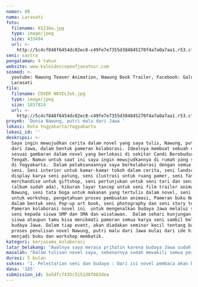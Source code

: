 ```yaml
---
nomor: 80
nama: Larasati
foto:
  filename: 0121bw.jpg
  type: image/jpeg
  size: 433494
  url: >-
    http://5c4cf848f6454dc02ec8-c49fe7e7355d384845270f4a7a0a7aa1.r53.cf2.rackcdn.com/582fa7c8-8e06-4db3-a0e3-742860663232/0121bw.jpg
seni: sastra
pengalaman: 4 tahun
website: www.kaleidoscopeofjavatour.com
sosmed: >-
  youtube: Nawung Teaser Animation, Nawung Book Trailer, Facebook: Galuh
  Larasati
file:
  filename: COVER NOVEL3ok.jpg
  type: image/jpeg
  size: 1657814
  url: >-
    http://5c4cf848f6454dc02ec8-c49fe7e7355d384845270f4a7a0a7aa1.r53.cf2.rackcdn.com/96d36dd6-547f-4b84-8344-bd8791f8b430/COVER%20NOVEL3ok.jpg
proyek: 'Dunia Nawung, putri malu dari Jawa '
lokasi: Kota Yogyakarta/Yogyakarta
lokasi_id: ''
deskripsi: >-
  Saya ingin mewujudkan cerita dalam novel yang saya tulis, Nawung, putri malu
  dari Jawa, dalam bentuk pameran kolaborasi. Idealnya membuat sebuah desa
  sesuai gambaran dalam novel yang berlokasi di sekitar Candi Borobudur, Jawa
  Tengah. Namun untuk saat ini saya ingin mewujudkannya di rumah yang saya sewa
  di Yogyakarta.  Dalam pelaksanaannya saya berkolaborasi dengan semua bentuk
  seni. Seni interior untuk kamar-kamar tokoh dalam cerita, seni landscape untuk
  display karya seni patung, seni ilustrasi untuk ruang pamer, seni fashion dan
  merchandise untuk giftshop, seni pertunjukan untuk seni tari dan seni musik
  (album sudah ada), hiburan layar tancep untuk seni film trailer animasi
  Nawung, seni tata boga untuk makanan yang tertulis dalam novel, seni batik
  untuk workshop, pengetahuan proses pembuatan animasi, Pameran buku Nawung
  dalam bentuk seni Pop-up art book, seni photography dan seni story telling.  
  Pameran kolaborasi novel ini  untuk mengenalkan budaya Jawa melalui sastra dan
  seni kepada siswa SMP dan SMA dan wisatawan.  Dalam sehari kunjungan para
  siswa ataupun tamu bisa menikmati pameran semua karya seni sambil belajar
  budaya Jawa. Dalam tiap event, akan diadakan seminar kecil tentang bagaimana
  proses penulisan novel Nawung, putri malu dari Jawa mulai dari ide hingga
  menjadi buku dan workshop membatik. 
kategori: kerjasama_kolaborasi
latar_belakang: "Awalnya saya merasa prihatin karena budaya Jawa sudah mulai terkikis. Dengan menulis novel saya berharap bisa memberikan sumbangan pemikiran untuk mempertahankan budaya yang mulai luntur ini. Namun saya baru menyadari bahwa minat baca belum begitu besar. Kemudian saya beralih ke karya animasi. Kendala yang saya alami adalah pembiayaan. Sementara ini saya hanya mampu membuat trailer. Kegiatan yang lain yang saya lakukan di saat saya libur adalah membangkitkan minat baca anak-anak dan para ibu muda di desa untuk mengembalikan budaya  mendongeng. Saya juga merintis membuat perpustakaan kecil bagi anak-anak di desa. \r\nDengan konsep yang akan saya wujudkan ini, akan menjadi lebih efisien dan menguntungkan banyak pihak.  Bagi pengunjung, dalam sehari bisa mengenal kembali budaya yang mulai luntur, para seniman terdukung dalam bentuk royalty hasil penjualan merchandise yang nantinya akan dibagikan untuk para seniman yang berkolaborasi dalam wadah koperasi seniman. Apabila program ini bisa berjalan dengan baik, maka budaya-budaya di wilayah lain juga bisa dibuat dengan konsep yang sama.\r\nUntuk membiayai proyek saya selama ini, saya membuat program 'Kaleidoscope of Java tour' ke Borobudur dan di sekitarnya. Tour saya ini sudah mendapat pengakuan dan masuk dalam 10 besar di situs wisata Trip Advisor. "
masalah: "Dalam tulisan novel saya, sebenarnya sudah mewakili semua permasalahan yang akan diangkat. \r\n1. Lunturnya budaya Jawa. Dengan mengenalkan budaya Jawa dalam bentuk karya seni akan menjadi daya tarik tersendiri. \r\n2. Mengenai kurangnya minat baca, dengan program ini akan memberi inspirasi bagaimana meningkatkan minat baca kembali dari workshop tentang proses penulisan novel tersebut. Kalau terinspirasi menjadi penulis, harus banyak membaca dulu.\r\n3. Hidup sembrono : Pengaturan kamar tokoh dalam novel yang rapi dan teratur akan menginspirasi \r\n4. Pengelolaan sampah rumah tangga: Kebersihan taman dari sampah plastik dan keindahan bunga-bunga di taman juga akan memberikan pengetahuan.\r\n5. Memahami seni dari perspektif lain\r\n6. Mengenal kembali masakan tradisional yang sehat dan mulai hilang. \r\n7. Mengenalkan bentuk etika umum (dalam berkendara dan dalam kehidupan sehari-hari)\r\n8. Pendidikan : ide-ide inspiratif dalam cerita untuk belajar apapun tanpa biaya besar. \r\n"
durasi: 5 bulan
sukses: "1. Pelestarian seni dan budaya : Dari isi novel pembaca akan bangga dengan kekayaan budaya sendiri.\r\n2. Pendidikan : Melalui seminar kecil dan workshop menjadi oleh-oleh pengetahuan tambahan untuk di bawa pulang.  Novel saya sudah diteliti oleh mahasiswi UNS Solo, sebagai novel yang bisa dijadikan referensi untuk pendidikan karakter\r\n3. Seni : Semua bentuk seni yang dikolaborasikan dengan indah yang dipamerkan akan memberikan nuansa  yang artistik dan tidak membosankan. \r\n4. Ekonomi : Perputaran ekonomi yang terbentuk dari penjualan hasil karya dan merchandise, nantinya akan meningkatkan kesejahteraan hidup para seniman yang tergabung. Selanjutnya akan saya bentuk sebuah koperasi seniman yang mengelola penerimaan royalti dan tabungan para seniman.\r\nSaya sangat berharap even ini bisa berlangsung terus menerus, karena saya ingin mewujudkan mimpi saya yang lebih besar yaitu : Membuat cerita trilogi Putri malu dari Jawa (Cakra Manggilingan, Sangkan Paraning Dumadi dan Hamemayu Hayuning Jagad), membuat Desa putri malu dari Jawa, dan membuat film layar lebar dan animasinya.  "
dana: '185'
submission_id: 5a5dfc7435c5152d8f083dea
---
```

